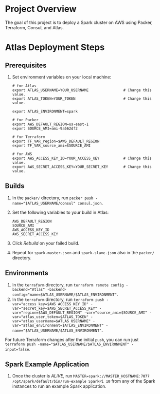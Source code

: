 # Project Overview

The goal of this project is to deploy a Spark cluster on AWS using Packer, Terraform, Consul, and Atlas.

# Atlas Deployment Steps

## Prerequisites

1. Set environment variables on your local machine:
    ```
    # for Atlas
    export ATLAS_USERNAME=YOUR_USERNAME                # Change this value.
    export ATLAS_TOKEN=YOUR_TOKEN                      # Change this value.

    export ATLAS_ENVIRONMENT=spark

    # for Packer
    export AWS_DEFAULT_REGION=us-east-1
    export SOURCE_AMI=ami-9a562df2

    # for Terraform
    export TF_VAR_region=$AWS_DEFAULT_REGION
    export TF_VAR_source_ami=$SOURCE_AMI

    # for AWS
    export AWS_ACCESS_KEY_ID=YOUR_ACCESS_KEY           # Change this value.
    export AWS_SECRET_ACCESS_KEY=YOUR_SECRET_KEY       # Change this value.
    ```

## Builds

1. In the `packer/` directory, run `packer push -name="$ATLAS_USERNAME/consul" consul.json`.
1. Set the following variables to your build in Atlas:
    ```
    AWS_DEFAULT_REGION
    SOURCE_AMI
    AWS_ACCESS_KEY_ID
    AWS_SECRET_ACCESS_KEY
    ```

1. Click *Rebuild* on your failed build.
1. Repeat for `spark-master.json` and `spark-slave.json` also in the `packer/` directory.

## Environments

1. In the `terraform` directory, run `terraform remote config -backend="Atlas" -backend-config="name=$ATLAS_USERNAME/$ATLAS_ENVIRONMENT"`.
1. In the `terraform` directory, run `terraform push -var="access_key=$AWS_ACCESS_KEY_ID" -var="secret_key=$AWS_SECRET_ACCESS_KEY" -var="region=$AWS_DEFAULT_REGION" -var="source_ami=$SOURCE_AMI" -var="atlas_user_token=$ATLAS_TOKEN" -var="atlas_username=$ATLAS_USERNAME" -var="atlas_environment=$ATLAS_ENVIRONMENT" -name="$ATLAS_USERNAME/$ATLAS_ENVIRONMENT"`.

For future Terraform changes after the initial `push`, you can run just `terraform push -name="$ATLAS_USERNAME/$ATLAS_ENVIRONMENT" -input=false`.

## Spark Example Application

1. Once the cluster is *ALIVE*, run `MASTER=spark://MASTER_HOSTNAME:7077 /opt/spark/default/bin/run-example SparkPi 10` from any of the Spark instances to run an example Spark application.
